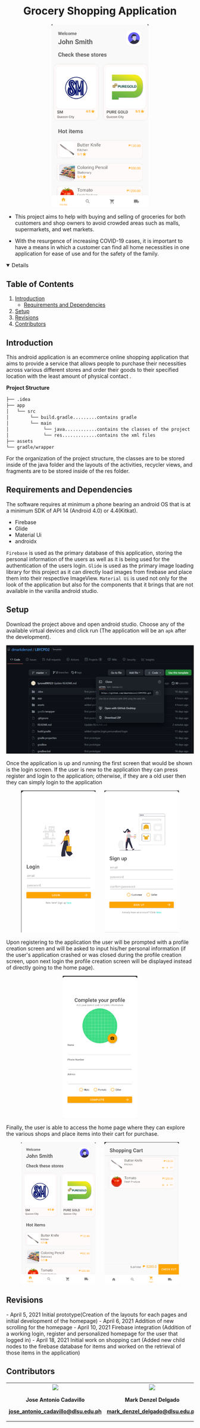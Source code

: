 <h1 align="center">Grocery Shopping Application</h3>
 
  <p align="center">
   <img width="260" src="https://raw.githubusercontent.com/dmarkdenzel/LBYCPD2/master/assets/Home%20Screen.png"> 
</p>

 - This project aims to help with buying and selling of groceries for both customers and shop owners to avoid crowded areas such as malls, supermarkets, and wet markets. 

 - With the resurgence of increasing COVID-19 cases, it is important to have a means in which a customer can find all home necessities in one application for ease of use and for the safety of the family.

 
<details open="open">
  <h2>Table of Contents</h2>
  <ol>
    <li>
      <a href="#intro">Introduction</a>
      <ul>
        <li><a href="#reqs">Requirements and Dependencies</a></li>
      </ul>
    </li>
    <li>
      <a href="#setup">Setup</a>
    </li>
    <li><a href="#revisions">Revisions</a></li>
    <li><a href="#contributors">Contributors</a></li>
  </ol>
</details>

<h2 id="intro">Introduction</h2>

This android application is an ecommerce online shopping application that aims to provide a service that allows people to purchase their necessities across various different stores and order their goods to their specified location with the least amount of physical contact . 


**Project Structure**

    ├── .idea
    ├── app
    │   └── src
    │        └── build.gradle.........contains gradle
    │        └── main
    │             └── java............contains the classes of the project 
    │             └── res.............contains the xml files
    ├── assets
    └── gradle/wrapper
  

For the organization of the project structure, the classes are to be stored inside of the java folder and the layouts of the activities, recycler views, and fragments are to be  stored inside of the res folder. 

  
<h2 id="reqs">Requirements and Dependencies</h2>

The software requires at minimum a phone bearing an android OS that is at a minimum SDK of API 14 (Android 4.0) or 4.4(Kitkat). 


 - Firebase
 - Glide
 - Material Ui
 - androidx

`Firebase` is used as the primary database of this application, storing the personal information of the users as well as it is being used for the authentication of the users login. `Glide` is used as the primary image loading library for this project as it can directly load images from firebase and place them into their respective ImageView. `Material Ui` is used not only for the look of the application but also for the components that it brings that are not available in the vanilla android studio. 



<h2 id="setup">Setup</h2>

Download the project above and open android studio. Choose any of the available virtual devices and click run (The application will be an `apk` after the development). 

<p align="center">
   <img width="600" src="https://raw.githubusercontent.com/dmarkdenzel/LBYCPD2/master/assets/step1.png"> 
  </p>
  
Once the application is up and running the first screen that would be shown is the login screen. If the user is new to the application they can press register and login to the application; otherwise, if they are a old user then they can simply login to the application

<p align="center">
   <img width="200" src="https://raw.githubusercontent.com/dmarkdenzel/LBYCPD2/master/assets/Login%20Screen.png"> 
&nbsp;&nbsp;&nbsp;&nbsp;
 <img width="200" src="https://raw.githubusercontent.com/dmarkdenzel/LBYCPD2/master/assets/Register%20Screen.png"> 
  </p>
  
Upon registering to the application the user will be prompted with a profile creation screen and will be asked to input his/her personal information (if the user's application crashed or was closed during the profile creation screen, upon next login the profile creation screen will be displayed instead of directly going to the home page).

<p align="center">
   <img width="200" src="https://raw.githubusercontent.com/dmarkdenzel/LBYCPD2/master/assets/Profile%20Creation%20Screen.png"> 
  </p>
  
  Finally, the user is able to access the home page where they can explore the various shops and place items into their cart for purchase.
  
  <p align="center">
   <img width="200" src="https://raw.githubusercontent.com/dmarkdenzel/LBYCPD2/master/assets/Home%20Screen.png"> 
&nbsp;&nbsp;&nbsp;&nbsp;
 <img width="200" src="https://raw.githubusercontent.com/dmarkdenzel/LBYCPD2/master/assets/Shopping%20Cart%20Screen.png"> 
  </p>

<h2 id="revisions">Revisions</h2>
 - April 5, 2021 Initial prototype(Creation of the layouts for each pages and initial development of the homepage)
 - April 6, 2021 Addition of new scrolling for the homepage
 - April 10, 2021 Firebase integration (Addition of a working login, register and personalized homepage for the user that logged in)
 - April 18, 2021 Initial work on shopping cart (Added new child nodes to the firebase database for items and worked on the retrieval of those items in the application)

<h2 id="contributors">Contributors</h2>
<table>
  <tr>
    <th>
     <img width="100" src="https://scontent.fmnl17-3.fna.fbcdn.net/v/t1.6435-9/33579872_10209565952465269_236511908981637120_n.jpg?_nc_cat=110&ccb=1-3&_nc_sid=09cbfe&_nc_eui2=AeE9mQBM54JKCL6TveHVNjbke9j5FsOyudt72PkWw7K52_roZLJdZYYROiVruxHc2lGb1hRg16bkRVi9CR11sq-V&_nc_ohc=h6GNKY9y3BoAX-Z47FS&_nc_ht=scontent.fmnl17-3.fna&oh=cbb986cf5e49f93b6c0d9c75b2cc171b&oe=60A417EF">
     <p align="center">
     Jose Antonio Cadavillo
     </p>
          <p align="center">
                 <a href="https://github.com/headphoneJac">     jose_antonio_cadavillo@dlsu.edu.ph</a>
     </p>
	</th>
    <th>
    <img width="100" src="https://scontent.fcrk1-1.fna.fbcdn.net/v/t1.6435-9/135517362_10217887485649279_8394049210403086330_n.jpg?_nc_cat=103&ccb=1-3&_nc_sid=09cbfe&_nc_eui2=AeEa4TVvi6P99i929kTWEQqbZjaWfVdlVd5mNpZ9V2VV3rsu4KGiaC5rsfWMynBmEPsqAVQ-Bh25aqnCYdtZOgyR&_nc_ohc=FvbPtC9Y9KsAX9r0pKo&_nc_ht=scontent.fcrk1-1.fna&oh=4dfb7a2c255c0d89a11711fa148ae84f&oe=60A46DF1">
         <p align="center">
     Mark Denzel Delgado
     </p>
               <p align="center">
       <a href="https://github.com/dmarkdenzel">mark_denzel_delgado@dlsu.edu.ph</a>
     </p>
    </th> 
    <th> <img width="100" src="https://scontent.fmnl17-3.fna.fbcdn.net/v/t1.6435-1/p240x240/52522601_2540839149263674_602915654902743040_n.jpg?_nc_cat=110&ccb=1-3&_nc_sid=7206a8&_nc_eui2=AeGLryPaE_qAesHeoG7z7oIb1SeXW3CsXzPVJ5dbcKxfMxD3NVSi9IVqSoF2CsyWbX_IkGL4mLxnSnnMWp--54g0&_nc_ohc=_CzK-LB2zX4AX-e7tup&_nc_ht=scontent.fmnl17-3.fna&tp=6&oh=c9332ac42b13a0bd0fb152c03ef1718a&oe=60A5D5FB">
             <p align="center">
     Tyrone Ashley Go
     </p>
     <p align="center">
     <a href="https://github.com/tyrone890123">tyrone_go@dlsu.edu.ph</a>
     </p>
    </th>
  </tr>
</table>
